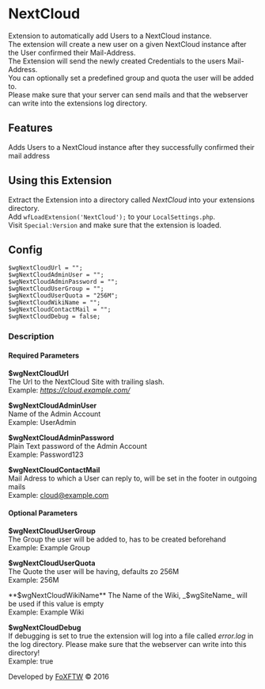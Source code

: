 # NextCloud

Extension to automatically add Users to a NextCloud instance.  
The extension will create a new user on a given NextCloud instance after the User confirmed their Mail-Address.  
The Extension will send the newly created Credentials to the users Mail-Address.  
You can optionally set a predefined group and quota the user will be added to.  
Please make sure that your server can send mails and that the webserver can write into the extensions log directory.

## Features

Adds Users to a NextCloud instance after they successfully confirmed their mail address

## Using this Extension
Extract the Extension into a directory called _NextCloud_ into your extensions directory.  
Add `wfLoadExtension('NextCloud');` to your `LocalSettings.php`.  
Visit `Special:Version` and make sure that the extension is loaded.

## Config
    $wgNextCloudUrl = "";
    $wgNextCloudAdminUser = "";
    $wgNextCloudAdminPassword = "";
    $wgNextCloudUserGroup = "";
    $wgNextCloudUserQuota = "256M";
    $wgNextCloudWikiName = "";
    $wgNextCloudContactMail = "";
    $wgNextCloudDebug = false;

### Description
#### Required Parameters
**$wgNextCloudUrl**  
The Url to the NextCloud Site with trailing slash.  
Example: _https://cloud.example.com/_  

**$wgNextCloudAdminUser**  
Name of the Admin Account  
Example: UserAdmin

**$wgNextCloudAdminPassword**  
Plain Text password of the Admin Account  
Example: Password123

**$wgNextCloudContactMail**  
Mail Adress to which a User can reply to, will be set in the footer in outgoing mails  
Example: cloud@example.com

#### Optional Parameters
**$wgNextCloudUserGroup**  
The Group the user will be added to, has to be created beforehand  
Example: Example Group

**$wgNextCloudUserQuota**  
The Quote the user will be having, defaults zo 256M  
Example: 256M

**$wgNextCloudWikiName**
The Name of the Wiki, _$wgSiteName_ will be used if this value is empty  
Example: Example Wiki

**$wgNextCloudDebug**  
If debugging is set to true the extension will log into a file called _error.log_ in the log directory. Please make sure that the webserver can write into this directory!  
Example: true

Developed by [FoXFTW](https://star-citizen.wiki/Benutzer:FoXFTW) &copy; 2016
